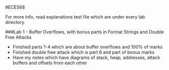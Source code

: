 #ECE568

For more info, read explanations text file which are under every lab directory.

###Lab 1 - Buffer Overflows, with bonus parts in Format Strings and Double Free Attacks
- Finished parts 1-4 which are about buffer overflows and 100% of marks
- Finished double free attack which is part 6 and part of bonus marks
- Have my notes which have diagrams of stack, heap, addresses, attack buffers and offsets from each other
